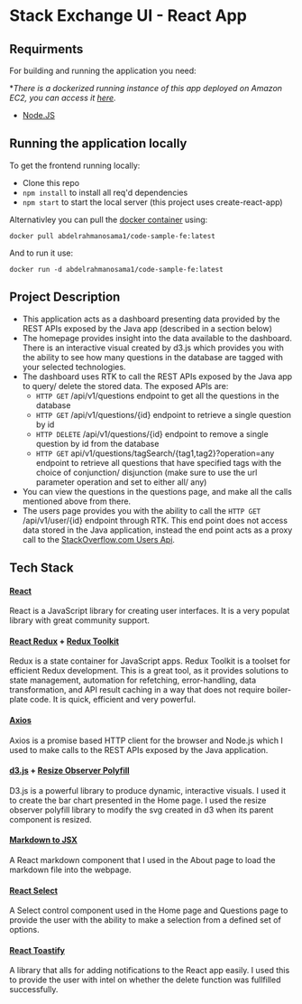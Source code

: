 # Stack Exchange UI - React App

## Requirments

For building and running the application you need:

\*_There is a dockerized running instance of this app deployed on Amazon EC2, you can access it [here](http://ec2-13-53-245-221.eu-north-1.compute.amazonaws.com/swagger-ui/index.html)._

- [Node.JS](https://nodejs.org/en/download)

## Running the application locally

To get the frontend running locally:

- Clone this repo
- `npm install` to install all req'd dependencies
- `npm start` to start the local server (this project uses create-react-app)

Alternativley you can pull the [docker container](https://hub.docker.com/repository/docker/abdelrahmanosama1/code-sample/general) using:

```shell
docker pull abdelrahmanosama1/code-sample-fe:latest
```

And to run it use:

```shell
docker run -d abdelrahmanosama1/code-sample-fe:latest
```

## Project Description

- This application acts as a dashboard presenting data provided by the REST APIs exposed by the Java app (described in a section below)
- The homepage provides insight into the data available to the dashboard. There is an interactive visual created by d3.js which provides you with the ability to see how many questions in the database are tagged with your selected technologies.
- The dashboard uses RTK to call the REST APIs exposed by the Java app to query/ delete the stored data. The exposed APIs are:
  - `HTTP GET` /api/v1/questions endpoint to get all the questions in the database
  - `HTTP GET` /api/v1/questions/{id} endpoint to retrieve a single question by id
  - `HTTP DELETE` /api/v1/questions/{id} endpoint to remove a single question by id from the database
  - `HTTP GET` api/v1/questions/tagSearch/{tag1,tag2}?operation=any endpoint to retrieve all questions that have specified tags with the choice of conjunction/ disjunction (make sure to use the url parameter operation and set to either all/ any)
- You can view the questions in the questions page, and make all the calls mentioned above from there.
- The users page provides you with the ability to call the `HTTP GET` /api/v1/user/{id} endpoint through RTK. This end point does not access data stored in the Java application, instead the end point acts as a proxy call to the [StackOverflow.com Users Api](https://api.stackexchange.com/docs/users-by-ids).

## Tech Stack

#### [React](https://www.npmjs.com/package/react)

React is a JavaScript library for creating user interfaces. It is a very populat library with great community support.

#### [React Redux](https://www.npmjs.com/package/react-redux) + [Redux Toolkit](https://www.npmjs.com/package/@reduxjs/toolkit)

Redux is a state container for JavaScript apps. Redux Toolkit is a toolset for efficient Redux development. This is a great tool, as it provides solutions to state management, automation for refetching, error-handling, data transformation, and API result caching in a way that does not require boiler-plate code. It is quick, efficient and very powerful.

#### [Axios](https://www.npmjs.com/package/axios)

Axios is a promise based HTTP client for the browser and Node.js which I used to make calls to the REST APIs exposed by the Java application.

#### [d3.js](https://d3js.org/) + [Resize Observer Polyfill](https://www.npmjs.com/package/resize-observer-polyfill)

D3.js is a powerful library to produce dynamic, interactive visuals. I used it to create the bar chart presented in the Home page. I used the resize observer polyfill library to modify the svg created in d3 when its parent component is resized.

#### [Markdown to JSX](https://www.npmjs.com/package/markdown-to-jsx)

A React markdown component that I used in the About page to load the markdown file into the webpage.

#### [React Select](https://www.npmjs.com/package/react-select)

A Select control component used in the Home page and Questions page to provide the user with the ability to make a selection from a defined set of options.

#### [React Toastify](https://www.npmjs.com/package/react-toastify)

A library that alls for adding notifications to the React app easily. I used this to provide the user with intel on whether the delete function was fullfilled successfully.
